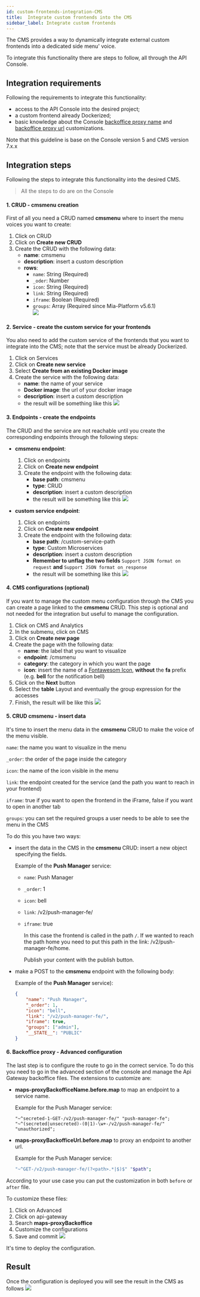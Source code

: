 ```yaml
---
id: custom-frontends-integration-CMS
title:  Integrate custom frontends into the CMS
sidebar_label: Integrate custom frontends
---
```

The CMS provides a way to dynamically integrate external custom frontends into a dedicated side menu' voice.

To integrate this functionality there are steps to follow, all through the API Console.

## Integration requirements

Following the requirements to integrate this  functionality:

* access to the API Console into the desired project;
* a custom frontend already Dockerized;
* basic knowledge about the Console [backoffice proxy name](../development_suite/api-console/advanced-section/api-gateway/config-map#request-from-the-frontend) and [backoffice proxy url](../development_suite/api-console/advanced-section/api-gateway/config-map#how-to-forward-a-request-to-another-url) customizations.

Note that this guideline is base on the Console version 5 and CMS version 7.x.x

## Integration steps

Following the steps to integrate this functionality into the desired CMS.

> All the steps to do are on the Console

#### 1. CRUD - __cmsmenu__ creation

First of all you need a CRUD named __cmsmenu__ where to insert the menu voices you want to create:

 1. Click on CRUD
 2. Click on __Create new CRUD__
 3. Create the CRUD with the following data:
    * **name**: cmsmenu
    * **description**: insert a custom description
    * **rows**:
      * `name`: String (Required)
      * `_oder`: Number
      * `icon`: String (Required)
      * `link`: String (Required)
      * `iframe`: Boolean (Required)
      * `groups`: Array (Required since Mia-Platform v5.6.1)  
     ![](img/cmsmenu_CRUD_creation.png)

#### 2. Service - create the custom service for your frontends

You also need to add the custom service of the frontends that you want to integrate into the CMS; note that
the service must be already Dockerized.

 1. Click on Services
 2. Click on __Create new service__
 3. Select __Create from an existing Docker image__
 4. Create the service with the following data:
    * **name**: the name of your service
    * **Docker image**: the url of your docker image
    * **description**: insert a custom description
    * the result will be something like this ![](img/create_service.png)

#### 3. Endpoints - create the endpoints

The CRUD and the service are not reachable until you create the corresponding endpoints through the
following steps:

* **cmsmenu endpoint**:
    1. Click on endpoints
    2. Click on __Create new endpoint__
    3. Create the endpoint with the following data:
        * **base path**: cmsmenu
        * **type**: CRUD
        * **description**: insert a custom description
        * the result will be something like this ![](img/crud_endpoint.png)

* **custom service endpoint**:
    1. Click on endpoints
    2. Click on __Create new endpoint__
    3. Create the endpoint with the following data:
        * **base path**: /custom-service-path
        * **type**: Custom Microservices
        * **description**: insert a custom description
        * **Remember to unflag the two fields** `Support JSON format on request` **and** `Support JSON format on response`
        * the result will be something like this ![](img/custom_service_endpoint.png)

#### 4. CMS configurations (optional)

If you want to manage the custom menu configuration through the CMS you can create a page linked to the __cmsmenu__ CRUD.
This step is optional and not needed for the integration but useful to manage the configuration.

 1. Click on CMS and Analytics
 2. In the submenu, click on CMS
 3. Click on __Create new page__
 4. Create the page with the following data:
    * **name**: the label that you want to visualize
    * **endpoint**: /cmsmenu
    * **category**: the category in which you want the page
    * **icon**: insert the name of a [Fontawesom Icon](https://fontawesome.com/), **without** the __fa__ prefix (e.g. __bell__ for the notification bell)
 5. Click on the __Next__ button
 6. Select the __table__ Layout and eventually the group expression for the accesses
 7. Finish, the result will be like this ![](img/CMS_service.png)

#### 5. CRUD __cmsmenu__ - insert data

It's time to insert the menu data in the __cmsmenu__ CRUD to make the voice of the menu visible.

`name`: the name you want to visualize in the menu

`_order`: the order of the page inside the category

`icon`: the name of the icon visible in the menu

`link`: the endpoint created for the service (and the path you want to reach in your frontend)

`iframe`: true if you want to open the frontend in the iFrame, false if you want to open in another tab

`groups`: you can set the required groups a user needs to be able to see the menu in the CMS

To do this you have two ways:

* insert the data in the CMS in the __cmsmenu__ CRUD: insert a new object specifying the fields.

    Example of the __Push Manager__ service:

  - `name`: Push Manager
  - `_order`: 1
  - `icon`: bell
  - `link`: /v2/push-manager-fe/
  - `iframe`: true

    In this case the frontend is called in the path `/`. If we wanted to reach the path home you need to put this path
    in the link: /v2/push-manager-fe/home.

    Publish your content  with the publish button.

* make a POST to the __cmsmenu__ endpoint with the following body:

    Example of the __Push Manager__ service):

    ```json
    {
        "name": "Push Manager",
        "_order": 1,
        "icon": "bell",
        "link": "/v2/push-manager-fe/",
        "iframe": true,
        "groups": ["admin"],
        "__STATE__": "PUBLIC"
    }
    ```

#### 6. Backoffice proxy - Advanced configuration

The last step is to configure the route to go in the correct service. To do this you need to go in the advanced section
of the console and manage the Api Gateway backoffice files.
The extensions to customize are:

* __maps-proxyBackofficeName.before.map__ to map an endpoint to a service name.

    Example for the Push Manager service:

    ```
    "~^secreted-1-GET-/v2/push-manager-fe/" "push-manager-fe";
    "~^(secreted|unsecreted)-(0|1)-\w+-/v2/push-manager-fe/" "unauthorized";
    ```

* __maps-proxyBackofficeUrl.before.map__ to proxy an endpoint to another url.

    Example for the Push Manager service:

    ```bash
    "~^GET-/v2/push-manager-fe/(?<path>.*|$)$" "$path";
    ```

 According to your use case you can put the customization in both `before` or `after` file.

To customize these files:

 1. Click on Advanced
 2. Click on api-gateway
 3. Search __maps-proxyBackoffice__
 4. Customize the configurations
 5. Save and commit ![](img/customize_extensions.png)

 It's time to deploy the configuration.

## Result

Once the configuration is deployed you will see the result in the CMS as follows ![](img/CMS_service_menu.png)
